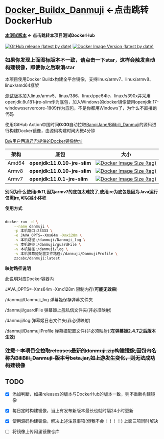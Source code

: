 # [Docker_Buildx_Danmuji](https://hub.docker.com/r/zzcabc/danmuji) <-点击跳转DockerHub



####  [本测试版本](https://hub.docker.com/r/zzcabc/danmuji-code) <- 点击跳转本项目测试DockerHub 





[![GitHub release (latest by date)](https://img.shields.io/github/v/release/BanqiJane/Bilibili_Danmuji?label=danmuji&style=flat-square)](https://github.com/BanqiJane/Bilibili_Danmuji/releases/latest) [![Docker Image Version (latest by date)](https://img.shields.io/docker/v/zzcabc/danmuji?label=DockerHub&style=flat-square)](https://hub.docker.com/r/zzcabc/danmuji/tags?page=1&ordering=last_updated)

### 如果你发现上面图标版本不一致，请点击一下star，这样会触发自动构建镜像，即使你之后取消star





本项目使用Docker Buildx构建全平台镜像，支持linux/armv7、linux/armv8、linux/amd64框架

[测试版本](https://hub.docker.com/r/zzcabc/danmuji-code)加入linux/armv5、linux/386、linux/ppc64le、linux/s390x并采用openjdk:8u181-jre-slim作为底包，加入Windows的docker镜像使用openjdk:17-windowsservercore-1809作为底包，不是你都用Windows了，为什么不直接跑代码



使用GitHub Action中国时间**0:00**自动拉取[BanqiJane/Bilibili_Danmuji](https://github.com/BanqiJane/Bilibili_Danmuji)的源码进行构建Docker镜像，由源码构建时间大概4分钟



[B站用户西凉君君提供的Docker镜像地址](https://registry.hub.docker.com/r/xilianghe/danmuji)





| 架构 |       底包       | 大小  |
| ---- | ---- | ---- |
| Amd64 | **openjdk:11.0.10-jre-slim** | [![Docker Image Size (tag)](https://img.shields.io/docker/image-size/zzcabc/danmuji/latest-amd64?label=latest-amd64&style=flat-square)](https://hub.docker.com/r/zzcabc/danmuji/tags?page=1&ordering=last_updated) |
| Armv8 | **openjdk:11.0.10-jre-slim** | [![Docker Image Size (tag)](https://img.shields.io/docker/image-size/zzcabc/danmuji/latest-arm64v8?label=latest-arm64v8&style=flat-square)](https://hub.docker.com/r/zzcabc/danmuji/tags?page=1&ordering=last_updated) |
| Armv7 | **openjdk:11.0.1-jre-slim** | [![Docker Image Size (tag)](https://img.shields.io/docker/image-size/zzcabc/danmuji/latest-arm32v7?label=latest-arm32v7&style=flat-square)](https://hub.docker.com/r/zzcabc/danmuji/tags?page=1&ordering=last_updated) |





**别问为什么使用jdk11,因为armv7的底包太难找了,使用jre为底包是因为Java运行仅需jre,可以减小体积**





**使用方式**

```sh

docker run -d \
    --name danmuji \
    -p 本机端口:23333 \
    -e JAVA_OPTS=-Xms64m -Xmx128m \
    -v 本机路径:/danmuji/Danmuji_log \
    -v 本机路径:/danmuji/guardFile \
    -v 本机路径:/danmuji/log \
    -v 本机弹幕姬配置文件路径:/danmuji/DanmujiProfile \
    zzcabc/danmuji:latest

```

**映射路径说明** 

此说明对应Docker容器内

JAVA_OPTS=-Xms64m -Xmx128m               限制内存(**可能无效果**)

/danmuji/Danmuji_log                   弹幕姬保存弹幕文件夹

/danmuji/guardFile                        弹幕姬上舰私信文件夹(非必须映射)

/danmuji/log                                   弹幕姬日志文件夹(非必须映射)

/danmuji/DanmujiProfile             弹幕姬配置文件(非必须映射)(**在弹幕姬2.4.7之后版本生效**)





### ~~注意：本项目会拉取releases最新的danmuji.zip构建镜像,因包内名称为BiliBili_Danmuji-版本号beta.jar,如上游发生变化，则无法成功构建镜像~~



## TODO



- [x] 添加判断，如果releases的版本与DockerHub的版本一致，则不重新构建镜像

- [x] 每日定时构建镜像，当上有发布新版本最长也就时隔24小时更新

- [x] 使用源码构建镜像，解决上述注意事项(但我不会！！！！)  上面三项同时解决

- [ ] 将镜像上传阿里镜像仓库